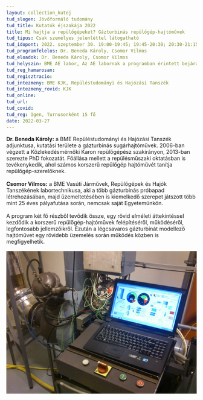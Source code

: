 ```yaml
---
layout: collection_kutej
tud_slogen: Jövőformáló tudomány
tud_title: Kutatók éjszakája 2022
title: Mi hajtja a repülőgépeket? Gázturbinás repülőgép-hajtóművek
tud_tipus: Csak személyes jelenléttel látogatható
tud_idopont: 2022. szeptember 30. 19:00-19:45; 19:45-20:30; 20:30-21:15
tud_programfelelos: Dr. Beneda Károly, Csomor Vilmos
tud_eloadok: Dr. Beneda Károly, Csomor Vilmos
tud_helyszin: BME AE labor, Az AE labornak a programban érintett bejárata az ÉL épület felőli belső udvar rácsos kerítésén található, ahonnan balra továbbhaladva lehet a programnak helyet adó laborhelyiségbe bejutni.
tud_reg_hamarosan:
tud_regisztracio:
tud_intezmeny: BME KJK, Repüléstudományi és Hajózási Tanszék
tud_intezmeny_rovid: KJK
tud_online:
tud_url:
tud_covid:
tud_reg: Igen, Turnusonként 15 fő
date: 2022-03-27
---
```


<b>Dr. Beneda Károly:</b> a BME Repüléstudományi és Hajózási Tanszék adjunktusa, kutatási területe a gázturbinás sugárhajtóművek. 2006-ban végzett a Közlekedésmérnöki Karon repülőgépész szakirányon, 2013-ban szerezte PhD fokozatát. Főállása mellett a repülésműszaki oktatásban is tevékenykedik, ahol számos korszerű repülőgép hajtóművét tanítja repülőgép-szerelőknek.
<br><br>
<b>Csomor Vilmos:</b> a BME Vasúti Járművek, Repülőgépek és Hajók Tanszékének labortechnikusa, aki a több gázturbinás próbapad létrehozásában, majd üzemeltetésében is kiemelkedő szerepet játszott több mint 25 éves pályafutása során, nemcsak saját Egyetemünkön.
<br><br>
A program két fő részből tevődik össze, egy rövid elméleti áttekintéssel kezdődik a korszerű repülőgép-hajtóművek felépítéséről, működéséről, legfontosabb jellemzőikről. Ezután a légcsavaros gázturbinát modellező hajtóművet egy rövidebb üzemelés során működés közben is megfigyelhetik.
<br><br>
<img src="images/gazturb.jpg" max-width="500" class="center"> 

